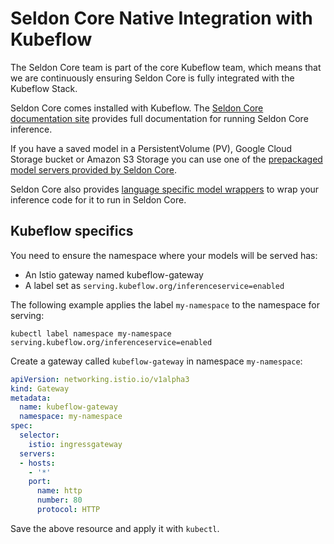 # Seldon Core Native Integration with Kubeflow

The Seldon Core team is part of the core Kubeflow team, which means that we are continuously ensuring Seldon Core is fully integrated with the Kubeflow Stack.

Seldon Core comes installed with Kubeflow. The [Seldon Core documentation site](https://docs.seldon.ai/seldon-core-1/) provides full documentation for running Seldon Core inference.

If you have a saved model in a PersistentVolume (PV), Google Cloud Storage bucket or Amazon S3 Storage you can use one of the [prepackaged model servers provided by Seldon Core](../servers/overview.md).

Seldon Core also provides [language specific model wrappers](../wrappers/language_wrappers.html) to wrap your inference code for it to run in Seldon Core.

## Kubeflow specifics

You need to ensure the namespace where your models will be served has:

* An Istio gateway named kubeflow-gateway
* A label set as `serving.kubeflow.org/inferenceservice=enabled`

The following example applies the label `my-namespace` to the namespace for serving:

```console
kubectl label namespace my-namespace serving.kubeflow.org/inferenceservice=enabled
```

Create a gateway called `kubeflow-gateway` in namespace `my-namespace`:

```yaml
apiVersion: networking.istio.io/v1alpha3
kind: Gateway
metadata:
  name: kubeflow-gateway
  namespace: my-namespace
spec:
  selector:
    istio: ingressgateway
  servers:
  - hosts:
    - '*'
    port:
      name: http
      number: 80
      protocol: HTTP
```

Save the above resource and apply it with `kubectl`.
